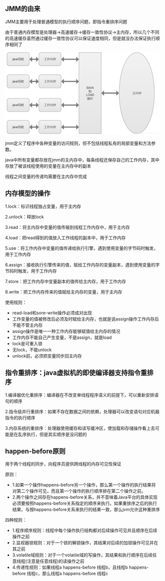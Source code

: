 ## JMM的由来

JMM主要用于处理普通模型的执行顺序问题，即指令重排序问题

由于普通内存模型是处理器->高速缓存->缓存一致性协议->主内存，所以几个不同的高速缓存虽然通过缓存一致性协议可以保证速度相同，但是就没办法保证执行顺序相同了

![jmm](https://github.com/einQimiaozi/awesome_java_notebook/blob/main/jvm/Resources/jmm.png)

jmm定义了程序中各种变量的访问规则，但不包括线程私有的局部变量和方法参数。

java中所有变量都存放在jmm的主内存中，每条线程还保存自己的工作内存，其中存放了被该线程使用的变量在主内存中的副本

线程之间变量的传递均需要在主内存中完成

## 内存模型的操作

1.lock：标识线程独占变量，用于主内存

2.unlock：释放lock

3.read：将主内存中变量的值传输到线程工作内存中，用于主内存

4.load：把read得到的值放入工作线程的副本中，用于工作内存

5.use：将工作内存中变量的值传递给执行引擎，遇到使用变量的字节码时触发，用于工作内存

6.assign：接收执行引擎传来的值，赋给工作内存的变量副本，遇到使用变量的字节码时触发，用于工作内存

7.store：把工作内存中变量副本的值传给主内存，用于工作内存

8.write：把工作内存传来的值赋给主内存的变量，用于主内存

使用规则：

  - read-load和sore-write操作必须成对出现
  - 工作变量的值被修改后必须及时赋给主内存，也就是说assign操作工作内存后不能不管主内存
  - assign操作是唯一一种工作内存能够赋值给主内存的情况
  - 工作内存不能自己产生变量，不是assign，就是load
  - lock是可重入锁
  - 无lock，不能unlock
  - unlock前，必须把变量同步回主内存

## 指令重排序：java虚拟机的即使编译器支持指令重排序

1.编译器优化重排序：编译器在不改变单线程程序语义的前提下，可以重新安排语句的顺序

2.指令级并行重排序：如果不存在数据之间的依赖，处理器可以改变语句对应机器指令的执行顺序

3.内存系统的重排序：处理器使用缓存和读写缓冲区，使加载和存储操作看上去可能是在乱序执行，但是其实顺序是没问题的

## happen-before原则

用于两个线程的同步，向程序员提供跨线程的内存可见性保证

原则：
  - 1.如果一个操作happens-before另一个操作，那么第一个操作的执行结果将对第二个操作可见，而且第一个操作的执行顺序排在第二个操作之前。
  - 2.两个操作之间存在happens-before关系，并不意味着Java平台的具体实现必须要按照happens-before关系指定的顺序来执行。如果重排序之后的执行结果，与按happens-before关系来执行的结果一致，那么jvm允许这种重排序
  
四种规则：
  - 1.程序顺序规则：线程中每个操作执行结构都对后续操作可见并且顺序在后续操作之前
  - 2.监视器锁规则：对于一个锁的解锁操作，其结果对后续的加锁操作可见并在其之前
  - 3.volatile域规则：对于一个volatile域的写操作，其结果和执行顺序在后续任意线程(注意是任意线程)的读操作之前
  - 4.传递性规则：如果线程a happens-before 线程b，且线程b happens-before 线程c，那么线程a happens-before 线程c

